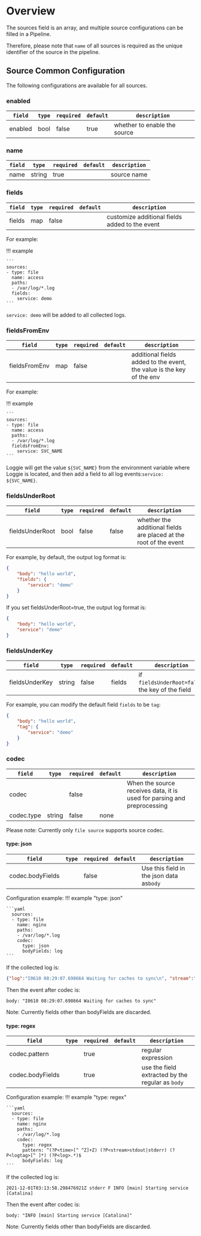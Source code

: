 # Overview

The sources field is an array, and multiple source configurations can be filled in a Pipeline.

Therefore, please note that `name` of all sources is required as the unique identifier of the source in the pipeline.

## Source Common Configuration

The following configurations are available for all sources.

### enabled

|    `field`   |    `type`    |  `required`  |  `default`  |  `description`  |
| ---------- | ----------- | ----------- | --------- | -------- |
| enabled | bool  |    false    |   true  | whether to enable the source |


### name

|    `field`   |    `type`    |  `required`  |  `default`  |  `description`  |
| ---------- | ----------- | ----------- | --------- | -------- |
| name | string  |    true    |     | source name |

### fields

|    `field`   |    `type`    |  `required`  |  `default`  |  `description`  |
| ---------- | ----------- | ----------- | --------- | -------- |
| fields | map  |    false   |     | customize additional fields added to the event |

For example:

!!! example

    ```
    sources:
    - type: file
      name: access
      paths:
      - /var/log/*.log
      fields:
        service: demo
    ```

`service: demo` will be added to all collected logs.

### fieldsFromEnv

|    `field`   |    `type`    |  `required`  |  `default`  |  `description`  |
| ---------- | ----------- | ----------- | --------- | -------- |
| fieldsFromEnv | map  |    false    |     | additional fields added to the event, the value is the key of the env |

For example:

!!! example

    ```
    sources:
    - type: file
      name: access
      paths:
      - /var/log/*.log
      fieldsFromEnv:
        service: SVC_NAME
    ```

Loggie will get the value `${SVC_NAME}` from the environment variable where Loggie is located, and then add a field to all log events:`service: ${SVC_NAME}`.

### fieldsUnderRoot

|    `field`   |    `type`    |  `required`  |  `default`  |  `description`  |
| ---------- | ----------- | ----------- | --------- | -------- |
| fieldsUnderRoot | bool  |    false    |   false  | whether the additional fields are placed at the root of the event |

For example, by default, the output log format is:

```json
{
    "body": "hello world",
    "fields": {
        "service": "demo"
    }
}
```

If you set fieldsUnderRoot=true, the output log format is:

```json
{
    "body": "hello world",
    "service": "demo"
}
```


### fieldsUnderKey

|    `field`   |    `type`    |  `required`  |  `default`  |  `description`  |
| ---------- | ----------- | ----------- | --------- | -------- |
| fieldsUnderKey | string  |    false   |  fields   | if `fieldsUnderRoot=false`, the key of the field |

For example, you can modify the default field `fields` to be `tag`:

```json
{
    "body": "hello world",
    "tag": {
        "service": "demo"
    }
}
```

### codec

|    `field`   |    `type`    |  `required`  |  `default`  |  `description`  |
| ---------- | ----------- | ----------- | --------- | -------- |
| codec |   |    false   |    | When the source receives data, it is used for parsing and preprocessing |
| codec.type | string  |    false    |   none |  |

Please note: Currently only `file source` supports source codec.

#### type: json

|    `field`   |    `type`    |  `required`  |  `default`  |  `description`  |
| ---------- | ----------- | ----------- | --------- | -------- |
| codec.bodyFields |   |    false    |    | Use this field in the json data as`body` |

Configuration example:
!!! example "type: json"

    ```yaml
      sources:
      - type: file
        name: nginx
        paths:
        - /var/log/*.log
        codec:
          type: json
          bodyFields: log
    ```

If the collected log is:
```json
{"log":"I0610 08:29:07.698664 Waiting for caches to sync\n", "stream":"stderr", "time:"2021-06-10T08:29:07.698731204Z"}
```
Then the event after codec is:
```
body: "I0610 08:29:07.698664 Waiting for caches to sync"
```

Note: Currently fields other than bodyFields are discarded.


#### type: regex

|    `field`   |    `type`    |  `required`  |  `default`  |  `description`  |
| ---------- | ----------- | ----------- | --------- | -------- |
| codec.pattern |   |    true    |    | regular expression |
| codec.bodyFields |   |    true    |    | use the field extracted by the regular as `body` |

Configuration example:
!!! example "type: regex"

    ```yaml
      sources:
      - type: file
        name: nginx
        paths:
        - /var/log/*.log
        codec:
          type: regex
          pattern: ^(?P<time>[^ ^Z]+Z) (?P<stream>stdout|stderr) (?P<logtag>[^ ]*) (?P<log>.*)$
          bodyFields: log
    ```

If the collected log is:
```
2021-12-01T03:13:58.298476921Z stderr F INFO [main] Starting service [Catalina]
```
Then the event after codec is:
```
body: "INFO [main] Starting service [Catalina]"
```

Note: Currently fields other than bodyFields are discarded.